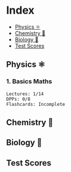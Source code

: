 # Index
+ [Physics ⚛️](#physics-⚛️)
+ [Chemistry 🧪](#chemistry-🧪)
+ [Biology 🧬](#biology-🧬)
+ [Test Scores](#test-scores)
## Physics ⚛️
### 1. Basics Maths
```
Lectures: 1/14
DPPs: 0/8
Flashcards: Incomplete
```
## Chemistry 🧪
## Biology 🧬
## Test Scores
